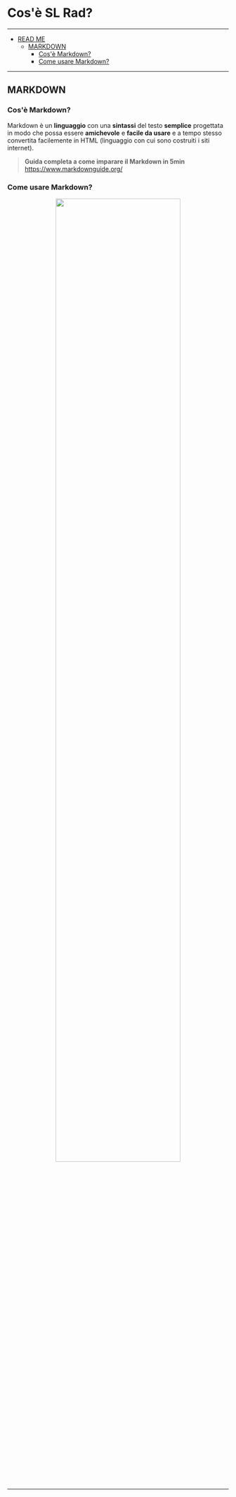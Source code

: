 # Cos'è SL Rad?

---


- [READ ME](#read-me)
	- [MARKDOWN](#markdown)
		- [Cos'è Markdown?](#cosè-markdown)
		- [Come usare Markdown?](#come-usare-markdown)

---

## MARKDOWN

### Cos'è Markdown?
Markdown è un **linguaggio** con una **sintassi** del testo **semplice** progettata in modo che possa essere **amichevole** e **facile da usare** e a tempo stesso convertita facilemente in HTML (linguaggio con cui sono costruiti i siti internet).

> **Guida completa a come imparare il Markdown in 5min** <br>
> https://www.markdownguide.org/

### Come usare Markdown?

<div style="text-align: center;">
<img src="https://s3.amazonaws.com/s.guides.co/uploads/222/images/ThemeSpectre_Markdown_CheatSheet-1024x682.jpg" width="75%"/>
</div>

---

